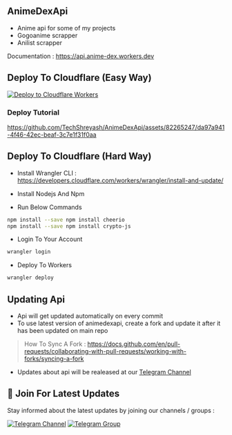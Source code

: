 ## AnimeDexApi

- Anime api for some of my projects
- Gogoanime scrapper
- Anilist scrapper

Documentation : https://api.anime-dex.workers.dev

## Deploy To Cloudflare (Easy Way)

[![Deploy to Cloudflare Workers](https://deploy.workers.cloudflare.com/button)](https://deploy.workers.cloudflare.com/?url=https://github.com/EddieBrockk/Gogopower_api)

### Deploy Tutorial

https://github.com/TechShreyash/AnimeDexApi/assets/82265247/da97a941-4f46-42ec-beaf-3c7e1f31f0aa

## Deploy To Cloudflare (Hard Way)

- Install Wrangler CLI : https://developers.cloudflare.com/workers/wrangler/install-and-update/

- Install Nodejs And Npm

- Run Below Commands

```bash
npm install --save npm install cheerio
npm install --save npm install crypto-js
```

- Login To Your Account

```bash
wrangler login
```

- Deploy To Workers

```bash
wrangler deploy
```

## Updating Api

- Api will get updated automatically on every commit
- To use latest version of animedexapi, create a fork and update it after it has been updated on main repo

> How To Sync A Fork : https://docs.github.com/en/pull-requests/collaborating-with-pull-requests/working-with-forks/syncing-a-fork

- Updates about api will be realeased at our [Telegram Channel](https://telegram.me/TechZBots)

## 🔔 Join For Latest Updates

Stay informed about the latest updates by joining our channels / groups :

[![Telegram Channel](https://img.shields.io/static/v1?label=Join&message=Telegram%20Channel&color=blueviolet&style=for-the-badge&logo=telegram&logoColor=violet)](https://telegram.me/TechZBots) [![Telegram Group](https://img.shields.io/static/v1?label=Join&message=Telegram%20Group&color=blueviolet&style=for-the-badge&logo=telegram&logoColor=violet)](https://telegram.me/TechZBots_Support)
